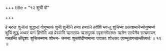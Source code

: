 +++
title = "१२ शुची वो"

+++

हे मरुतः शुचीनां शुद्धानां वोयुष्माकं शुची शुचीनि हव्या हव्यानि हवींषि भवन्तु शुचिभ्यः प्रकाशमानेभ्योयुष्मभ्यं शुचिं शुद्धं अध्वरं यागं हिनोमि अहं प्रेरयामि ऋतसापः ऋतमुदकं स्पृशन्तोमरुतः ऋतेन सत्येनैव सत्यमायन् गच्छन्ति कीदृशाः शुचिजन्मानः शोभन- जननाः शुचयोदीप्यमानाः पावकाः शोधकाः एवम्भूतागच्छन्तीत्यर्थः ॥ १२ ॥